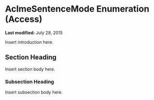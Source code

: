 
# AcImeSentenceMode Enumeration (Access)

 **Last modified:** July 28, 2015

Insert introduction here.

## Section Heading

Insert section body here.


### Subsection Heading

Insert subsection body here.

